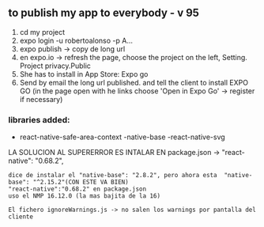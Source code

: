 ## to publish my app to everybody - v 95

1. cd my project
2. expo login -u robertoalonso -p A...
3. expo publish -> copy de long url
4. en expo.io -> refresh the page, choose the project on the left, Setting. Project privacy.Public
5. She has to install in App Store: Expo go
6. Send by email the long url published. and tell the client to install EXPO GO (in the page open with he links choose 'Open in Expo Go' -> register if necessary)

### libraries added:

- react-native-safe-area-context
  -native-base
  -react-native-svg

LA SOLUCION AL SUPERERROR ES INTALAR EN package.json -> "react-native": "0.68.2",

    dice de instalar el "native-base": "2.8.2", pero ahora esta  "native-base": "^2.15.2"(CON ESTE VA BIEN)
    "react-native":"0.68.2" en package.json
    uso el NMP 16.12.0 (la mas bajita de la 16)

    El fichero ignoreWarnings.js -> no salen los warnings por pantalla del cliente
